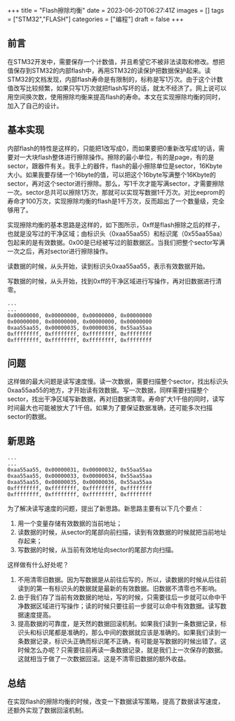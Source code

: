 +++
title = "Flash擦除均衡"
date = 2023-06-20T06:27:41Z
images = []
tags = ["STM32","FLASH"]
categories = ["编程"]
draft = false
+++

## 前言

在STM32开发中，需要保存一个计数值，并且希望它不被非法读取和修改。想把值保存到STM32的内部flash中，再用STM32的读保护把数据保护起来。读STM32的文档发现，内部flash寿命是有限制的，标称是写1万次。由于这个计数值改写比较频繁，如果只写1万次就把flash写坏的话，就太不经济了。网上说可以用空间换次数，使用擦除均衡来提高flash的寿命。本文在实现擦除均衡的同时，加入了自己的设计。

## 基本实现

内部flash的特性是这样的，只能把1改写成0，而如果要把0重新改写成1的话，需要对一大块flash整体进行擦除操作。擦除的最小单位，有的是page，有的是sector，跟器件有关。我手上的器件，flash的最小擦除单位是sector，16Kbyte大小。如果我要存储一个16byte的值，可以把这个16byte写满整个16Kbyte的sector，再对这个sector进行擦除。那么，写1千次才能写满sector，才需要擦除一次。sector总共可以擦除1万次，那就可以实现写数据1千万次。对比eeprom的寿命才100万次，实现擦除均衡的flash是1千万次，反而超出了一个数量级，完全够用了。

实现擦除均衡的基本思路是这样的，如下图所示，0xff是flash擦除之后的样子，也就是没写过的干净区域；由标识头（0xaa55aa55）和标识尾（0x55aa55aa）包起来的是有效数据。0x00是已经被写过的脏数据区。当我们把整个sector写满一次之后，再对sector进行擦除操作。

读数据的时候，从头开始，读到标识头0xaa55aa55，表示有效数据开始。

写数据的时候，从头开始，找到0xff的干净区域进行写操作，再对旧数据进行清零。

```
...
...
0x00000000, 0x00000000, 0x00000000, 0x00000000
0x00000000, 0x00000000, 0x00000000, 0x00000000
0xaa55aa55, 0x00000035, 0x00000036, 0x55aa55aa
0xffffffff, 0xffffffff, 0xffffffff, 0xffffffff
0xffffffff, 0xffffffff, 0xffffffff, 0xffffffff
```

## 问题

这样做的最大问题是读写速度慢。读一次数据，需要扫描整个sector，找出标识头0xaa55aa55的地方，才开始读有效数据。写一次数据，同样需要扫描整个sector，找出干净区域写新数据，再对旧数据清零。寿命扩大1千倍的同时，读写时间最大也可能被放大了1千倍。如果为了要保证数据准确，还可能多次扫描sector的数据。

## 新思路

```
...
...
0xaa55aa55, 0x00000031, 0x00000032, 0x55aa55aa
0xaa55aa55, 0x00000033, 0x00000034, 0x55aa55aa
0xaa55aa55, 0x00000035, 0x00000036, 0x55aa55aa
0xffffffff, 0xffffffff, 0xffffffff, 0xffffffff
0xffffffff, 0xffffffff, 0xffffffff, 0xffffffff
```

为了解决读写速度的问题，提出了新思路。新思路主要有以下几个要点：

1. 用一个变量存储有效数据的当前地址；
2. 读数据的时候，从sector的尾部向前扫描，读到有效数据的时候就把当前地址存起来；
3. 写数据的时候，从当前有效地址向sector的尾部方向扫描。

这样做有什么好处呢？

1. 不用清零旧数据。因为写数据是从前往后写的，所以，读数据的时候从后往前读到的第一有标识头的数据就是最新的有效数据。旧数据不清零也不影响。
2. 由于我们存了当前有效数据的地址，写的时候，只需要往后一步就可以命中干净数据区域进行写操作；读的时候只要往前一步就可以命中有效数据。读写数据速度提高。
3. 提高数据的可靠度，是天然的数据回滚机制。如果我们读到一条数据记录，标识头和标识尾都是准确的，那么中间的数据就应该是准确的。如果我们读到一条数据记录，标识头正确而标识尾不正确，有可能是写数据的时候出错了。这时候怎么办呢？只需要往前再读一条数据记录，就是我们上一次保存的数据。这就相当于做了一次数据回滚。这是不清零旧数据的额外收益。

## 总结

在实现flash的擦除均衡的时候，改变一下数据读写策略，提高了数据读写速度，还额外实现了数据回滚机制。